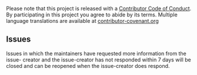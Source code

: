 Please note that this project is released with a [Contributor Code of
Conduct](CODE_OF_CONDUCT.md). By participating in this project you agree to
abide by its terms. Multiple language translations are available at
[contributor-covenant.org](http://contributor-covenant.org/version/1/3/0/i18n/)


## Issues

Issues in which the maintainers have requested more information from the issue-
creator and the issue-creator has not responded within 7 days will be closed and
can be reopened when the issue-creator does respond.
